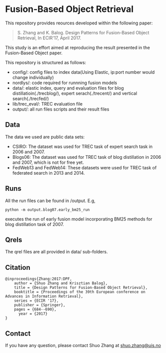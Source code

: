 # Fusion-Based Object Retrieval
This repository provides reources developed within the following paper:

> S. Zhang and K. Balog. Design Patterns for Fusion-Based Object Retrieval, In ECIR'17, April 2017.

This study is an effort aimed at reproducing the result presented in the Fusion-Based Object paper.

This repository is structured as follows:

- config/: config files to index data(Using Elastic, ip:port number would change individually)
- nordlys/: code required for runnning fusion models
- data/: elastic index, query and evaluation files for blog distillatioin(./trecblog/), expert serach(./trecent/) and vertical search(./trecfed/)
- lib/trec_eval/: TREC evaluation file
- output/:  all run files scripts and their result files

## Data
The data we used are public data sets:
- CSIRO: The dataset was used for TREC task of expert search task in 2006 and 2007.
- Blogs06: The dataset was used for TREC task of blog distillation in 2006 and 2007, which is not for free yet.
- FedWeb13 and FedWeb14: These datasets were used for TREC task of federated search in 2013 and 2014.

## Runs
All the run files can be found in /output. E.g,
```
python -m output.blog07.early_bm25_run 
```

executes the run of early fusion model incorporating BM25 methods for blog distillation task of 2007.

## Qrels
The qrel files are all provided in data/ sub-folders.

## Citation
```
@inproceedings{Zhang:2017:DPF,
    author = {Shuo Zhang and Krisztian Balog},
    title = {Design Patterns for Fusion-Based Object Retrieval},
    booktitle = {Proceedings of the 39th European conference on Advances in Information Retrieval},
    series = {ECIR '17},
    publisher = {Springer},
    pages = {684--690},
	  year = {2017}
}
```

## Contact
If you have any question, please contact Shuo Zhang at shuo.zhang@uis.no


 
